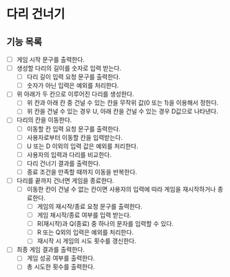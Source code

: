 # 다리 건너기

## 기능 목록
- [ ] 게임 시작 문구를 출력한다.
- [ ] 생성할 다리의 길이를 숫자로 입력 받는다.
    - [ ] 다리 길이 입력 요청 문구를 출력한다.
    - [ ] 숫자가 아닌 입력은 예외를 처리한다.
- [ ] 위 아래가 두 칸으로 이루어진 다리를 생성한다.
    - [ ] 위 칸과 아래 칸 중 건널 수 있는 칸을 무작위 값(0 또는 1)을 이용해서 정한다.
    - [ ] 위 칸을 건널 수 있는 경우 U, 아래 칸을 건널 수 있는 경우 D값으로 나타낸다.
- [ ] 다리의 칸을 이동한다.
    - [ ] 이동할 칸 입력 요청 문구를 출력한다.
    - [ ] 사용자로부터 이동할 칸을 입력받는다.
    - [ ] U 또는 D 이외의 입력 값은 예외를 처리한다.
    - [ ] 사용자의 입력과 다리를 비교한다.
    - [ ] 다리 건너기 결과를 출력한다.
    - [ ] 종료 조건을 만족할 때까지 이동을 반복한다.
- [ ] 다리를 끝까지 건너면 게임을 종료한다.
    - [ ] 이동한 칸이 건널 수 없는 칸이면 사용자의 입력에 따라 게임을 재시작하거나 종료한다.
        - [ ] 게임의 재시작/종료 요청 문구를 출력한다.
        - [ ] 게임 재시작/종료 여부를 입력 받는다.
        - [ ] R(재시작)과 Q(종료) 중 하나의 문자를 입력할 수 있다.
        - [ ] R 또는 Q외의 입력은 예외를 처리한다.
        - [ ] 재시작 시 게임의 시도 횟수를 갱신한다.
- [ ] 최종 게임 결과를 출력한다.
    - [ ] 게임 성공 여부를 출력한다.
    - [ ] 총 시도한 횟수를 출력한다.